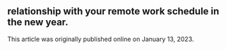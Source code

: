## relationship with your remote work schedule in the new year.

This article was originally published online on January 13, 2023.